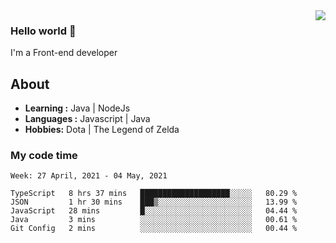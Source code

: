 <img align='right' src="https://github-readme-stats.vercel.app/api?username=jumodada&show_icons=true&theme=vue">

### Hello world 👋

I'm a Front-end developer 
    
## About
-  **Learning :** Java | NodeJs
-  **Languages :** Javascript | Java
-  **Hobbies:** Dota | The Legend of Zelda

### My code time

<!--START_SECTION:waka-->
```text
Week: 27 April, 2021 - 04 May, 2021

TypeScript   8 hrs 37 mins   ████████████████████░░░░░   80.29 % 
JSON         1 hr 30 mins    ███▒░░░░░░░░░░░░░░░░░░░░░   13.99 % 
JavaScript   28 mins         █░░░░░░░░░░░░░░░░░░░░░░░░   04.44 % 
Java         3 mins          ░░░░░░░░░░░░░░░░░░░░░░░░░   00.61 % 
Git Config   2 mins          ░░░░░░░░░░░░░░░░░░░░░░░░░   00.44 % 
```
<!--END_SECTION:waka-->
